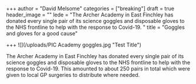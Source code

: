 +++
author = "David Melsome"
categories = ["breaking"]
draft = true
header_image = ""
lede = "The Archer Academy in East Finchley has donated every single pair of its science goggles and disposable gloves to the NHS frontline to help with the response to Covid-19.  "
title = "Goggles and gloves for a good cause"

+++
![](/uploads/PIC Academy goggles.jpg "Test Title")

The Archer Academy in East Finchley has donated every single pair of its science goggles and disposable gloves to the NHS frontline to help with the response to Covid-19. This amounted to about 250 pairs in total which were given to local GP surgeries to distribute where needed.